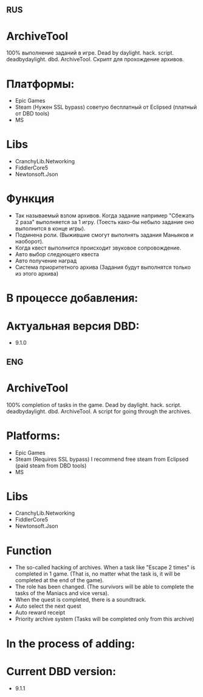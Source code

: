 ## RUS

# ArchiveTool
100% выполнение заданий в игре. Dead by daylight. hack. script. deadbydaylight. dbd. ArchiveTool. Скрипт для прохождение архивов.

# Платформы:
- Epic Games
- Steam (Нужен SSL bypass) советую бесплатный от Eclipsed (платный от DBD tools)
- MS

# Libs
- CranchyLib.Networking
- FiddlerCore5
- Newtonsoft.Json

# Функция
- Так называемый взлом архивов. Когда задание например "Сбежать 2 раза" выполняется за 1 игру. (Тоесть како-бы небыло задание оно выполнится в конце игры).
- Подмнена роли. (Выжившие смогут выполнять задания Маньяков и наоборот).
- Когда квест выполнится происходит звуковое сопровождение.
- Авто выбор следующего квеста
- Авто получение наград
- Система приоритетного архива (Задания будут выполнятся только из этого архива)

# В процессе добавления:

# Актуальная версия DBD:
- 9.1.0

## ENG

# ArchiveTool
100% completion of tasks in the game. Dead by daylight. hack. script. deadbydaylight. dbd. ArchiveTool. A script for going through the archives.

# Platforms:
- Epic Games
- Steam (Requires SSL bypass) I recommend free steam from Eclipsed (paid steam from DBD tools)
- MS

# Libs
- CranchyLib.Networking
- FiddlerCore5
- Newtonsoft.Json

# Function
- The so-called hacking of archives. When a task like "Escape 2 times" is completed in 1 game. (That is, no matter what the task is, it will be completed at the end of the game).
- The role has been changed. (The survivors will be able to complete the tasks of the Maniacs and vice versa).
- When the quest is completed, there is a soundtrack.
- Auto select the next quest
- Auto reward receipt
- Priority archive system (Tasks will be completed only from this archive)

# In the process of adding:

# Current DBD version:
- 9.1.1
